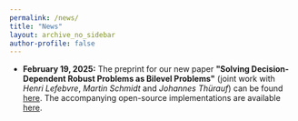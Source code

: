 ```yaml
---
permalink: /news/
title: "News"
layout: archive_no_sidebar
author-profile: false
---
```


* **February 19, 2025:** The preprint for our new paper **"Solving Decision-Dependent Robust Problems as Bilevel Problems"** (joint work with *Henri Lefebvre*, *Martin Schmidt* and *Johannes Thürauf*) can be found [here](https://optimization-online.org/2025/02/solving-decision-dependent-robust-problems-as-bilevel-optimization-problems/). The accompanying open-source implementations are available [here](https://github.com/simstevens/ddro-via-bilevel). 
